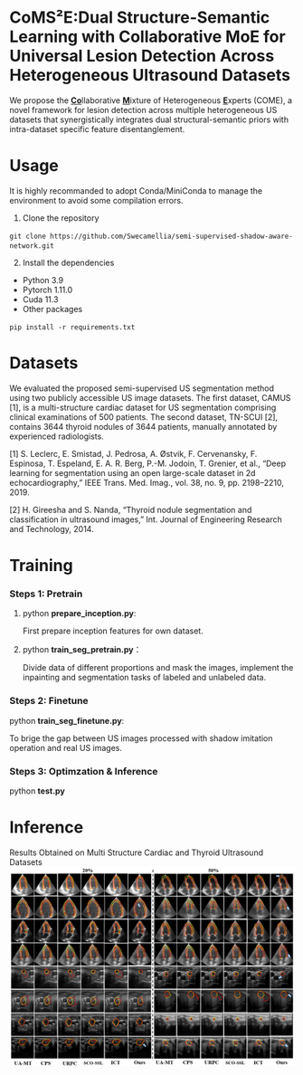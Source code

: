 # CoMS²E:Dual Structure-Semantic Learning with Collaborative MoE for Universal Lesion Detection Across Heterogeneous Ultrasound Datasets
We propose the <u>**Co**</u>llaborative <u>**M**</u>ixture of Heterogeneous <u>**E**</u>xperts (COME), a novel framework for lesion detection across multiple heterogeneous US datasets that synergistically integrates dual structural-semantic priors with intra-dataset specific feature disentanglement.
# Usage
It is highly recommanded to adopt Conda/MiniConda to manage the environment to avoid some compilation errors.
1. Clone the repository

 `git clone https://github.com/Swecamellia/semi-supervised-shadow-aware-network.git`

2. Install the dependencies
 * Python 3.9
 * Pytorch 1.11.0
 * Cuda 11.3
 * Other packages

`pip install -r requirements.txt`

# Datasets
 We evaluated the proposed semi-supervised US segmentation method using two publicly accessible US image datasets. The first dataset, CAMUS [1], is a multi-structure
cardiac dataset for US segmentation comprising clinical examinations of 500 patients. The second dataset, TN-SCUI [2], contains 3644 thyroid nodules of 3644 patients,
manually annotated by experienced radiologists. 

[1] S. Leclerc, E. Smistad, J. Pedrosa, A. Østvik, F. Cervenansky, F. Espinosa, T. Espeland, E. A. R. Berg, P.-M. Jodoin, T. Grenier, et al., “Deep learning for segmentation using an open large-scale dataset in 2d echocardiography,” IEEE Trans. Med. Imag., vol. 38, no. 9, pp. 2198–2210, 2019.

[2] H. Gireesha and S. Nanda, “Thyroid nodule segmentation and classification in ultrasound images,” Int. Journal of Engineering Research and Technology, 2014.

# Training 
  ### Steps 1: Pretrain
1. python **prepare_inception.py**:

   First prepare inception features for own dataset.
2. python **train_seg_pretrain.py**：
   
   Divide data of different proportions and mask the images, implement the inpainting and segmentation tasks of labeled and unlabeled data.

  ### Steps 2: Finetune

   python **train_seg_finetune.py**:

   To brige the gap between US images processed with shadow imitation operation and real US images.

  ### Steps 3: Optimzation & Inference
   python **test.py**

 # Inference
  Results Obtained on Multi Structure Cardiac and Thyroid Ultrasound Datasets
  ![picture](https://github.com/Swecamellia/semi-supervised-shadow-aware-network/blob/master/figs/result2.png)
  
  
     



